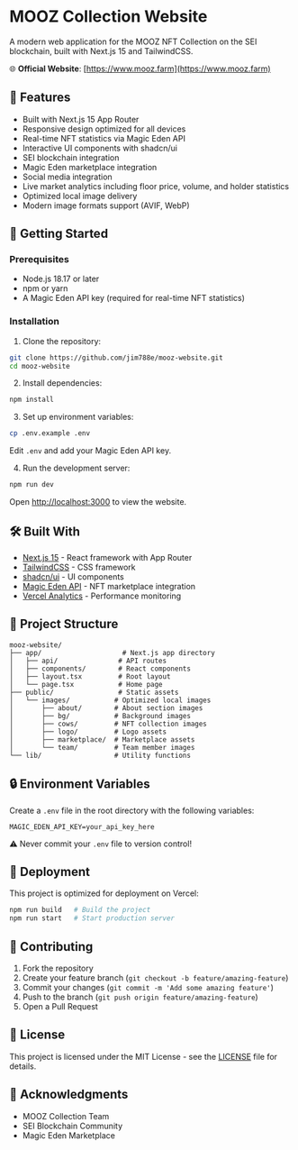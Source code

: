 # MOOZ Collection Website

A modern web application for the MOOZ NFT Collection on the SEI blockchain, built with Next.js 15 and TailwindCSS.

🌐 **Official Website**: [https://www.mooz.farm](https://www.mooz.farm)

## 🌟 Features

- Built with Next.js 15 App Router
- Responsive design optimized for all devices
- Real-time NFT statistics via Magic Eden API
- Interactive UI components with shadcn/ui
- SEI blockchain integration
- Magic Eden marketplace integration
- Social media integration
- Live market analytics including floor price, volume, and holder statistics
- Optimized local image delivery
- Modern image formats support (AVIF, WebP)

## 🚀 Getting Started

### Prerequisites

- Node.js 18.17 or later
- npm or yarn
- A Magic Eden API key (required for real-time NFT statistics)

### Installation

1. Clone the repository:
```bash
git clone https://github.com/jim788e/mooz-website.git
cd mooz-website
```

2. Install dependencies:
```bash
npm install
```

3. Set up environment variables:
```bash
cp .env.example .env
```
Edit `.env` and add your Magic Eden API key.

4. Run the development server:
```bash
npm run dev
```

Open [http://localhost:3000](http://localhost:3000) to view the website.

## 🛠️ Built With

- [Next.js 15](https://nextjs.org/) - React framework with App Router
- [TailwindCSS](https://tailwindcss.com/) - CSS framework
- [shadcn/ui](https://ui.shadcn.com/) - UI components
- [Magic Eden API](https://api.magiceden.dev/) - NFT marketplace integration
- [Vercel Analytics](https://vercel.com/analytics) - Performance monitoring

## 📁 Project Structure

```
mooz-website/
├── app/                    # Next.js app directory
│   ├── api/               # API routes
│   ├── components/        # React components
│   ├── layout.tsx         # Root layout
│   └── page.tsx           # Home page
├── public/                # Static assets
│   └── images/           # Optimized local images
│       ├── about/        # About section images
│       ├── bg/           # Background images
│       ├── cows/         # NFT collection images
│       ├── logo/         # Logo assets
│       ├── marketplace/  # Marketplace assets
│       └── team/         # Team member images
└── lib/                  # Utility functions
```

## 🔒 Environment Variables

Create a `.env` file in the root directory with the following variables:

```env
MAGIC_EDEN_API_KEY=your_api_key_here
```

⚠️ Never commit your `.env` file to version control!

## 🚀 Deployment

This project is optimized for deployment on Vercel:

```bash
npm run build   # Build the project
npm run start   # Start production server
```

## 🤝 Contributing

1. Fork the repository
2. Create your feature branch (`git checkout -b feature/amazing-feature`)
3. Commit your changes (`git commit -m 'Add some amazing feature'`)
4. Push to the branch (`git push origin feature/amazing-feature`)
5. Open a Pull Request

## 📝 License

This project is licensed under the MIT License - see the [LICENSE](LICENSE) file for details.

## 🙏 Acknowledgments

- MOOZ Collection Team
- SEI Blockchain Community
- Magic Eden Marketplace
